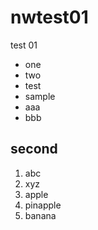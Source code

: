 # nwtest01

test 01

- one
- two
- test
- sample
- aaa
- bbb

## second

1. abc
1. xyz
1. apple
2. pinapple
3. banana
